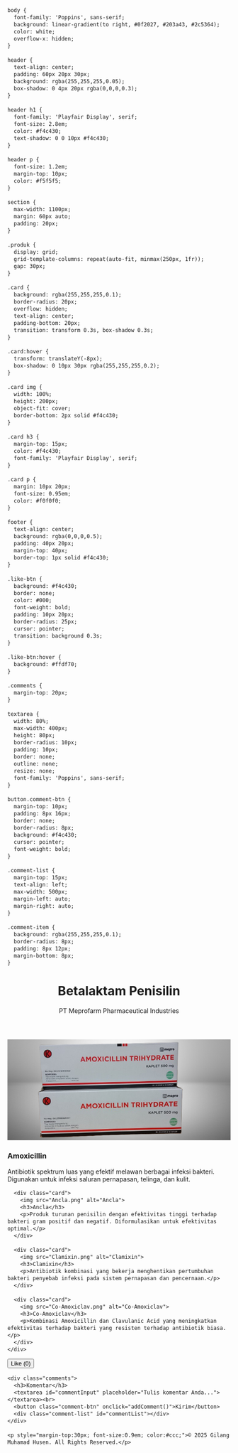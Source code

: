 <html lang="id">
<head>
  <meta charset="UTF-8">
  <meta name="viewport" content="width=device-width, initial-scale=1.0"
  <link href="https://fonts.googleapis.com/css2?family=Playfair+Display:wght@500;700&family=Poppins:wght@400;600&display=swap" rel="stylesheet">

    body {
      font-family: 'Poppins', sans-serif;
      background: linear-gradient(to right, #0f2027, #203a43, #2c5364);
      color: white;
      overflow-x: hidden;
    }

    header {
      text-align: center;
      padding: 60px 20px 30px;
      background: rgba(255,255,255,0.05);
      box-shadow: 0 4px 20px rgba(0,0,0,0.3);
    }

    header h1 {
      font-family: 'Playfair Display', serif;
      font-size: 2.8em;
      color: #f4c430;
      text-shadow: 0 0 10px #f4c430;
    }

    header p {
      font-size: 1.2em;
      margin-top: 10px;
      color: #f5f5f5;
    }

    section {
      max-width: 1100px;
      margin: 60px auto;
      padding: 20px;
    }

    .produk {
      display: grid;
      grid-template-columns: repeat(auto-fit, minmax(250px, 1fr));
      gap: 30px;
    }

    .card {
      background: rgba(255,255,255,0.1);
      border-radius: 20px;
      overflow: hidden;
      text-align: center;
      padding-bottom: 20px;
      transition: transform 0.3s, box-shadow 0.3s;
    }

    .card:hover {
      transform: translateY(-8px);
      box-shadow: 0 10px 30px rgba(255,255,255,0.2);
    }

    .card img {
      width: 100%;
      height: 200px;
      object-fit: cover;
      border-bottom: 2px solid #f4c430;
    }

    .card h3 {
      margin-top: 15px;
      color: #f4c430;
      font-family: 'Playfair Display', serif;
    }

    .card p {
      margin: 10px 20px;
      font-size: 0.95em;
      color: #f0f0f0;
    }

    footer {
      text-align: center;
      background: rgba(0,0,0,0.5);
      padding: 40px 20px;
      margin-top: 40px;
      border-top: 1px solid #f4c430;
    }

    .like-btn {
      background: #f4c430;
      border: none;
      color: #000;
      font-weight: bold;
      padding: 10px 20px;
      border-radius: 25px;
      cursor: pointer;
      transition: background 0.3s;
    }

    .like-btn:hover {
      background: #ffdf70;
    }

    .comments {
      margin-top: 20px;
    }

    textarea {
      width: 80%;
      max-width: 400px;
      height: 80px;
      border-radius: 10px;
      padding: 10px;
      border: none;
      outline: none;
      resize: none;
      font-family: 'Poppins', sans-serif;
    }

    button.comment-btn {
      margin-top: 10px;
      padding: 8px 16px;
      border: none;
      border-radius: 8px;
      background: #f4c430;
      cursor: pointer;
      font-weight: bold;
    }

    .comment-list {
      margin-top: 15px;
      text-align: left;
      max-width: 500px;
      margin-left: auto;
      margin-right: auto;
    }

    .comment-item {
      background: rgba(255,255,255,0.1);
      border-radius: 8px;
      padding: 8px 12px;
      margin-bottom: 8px;
    }
  </style>
</head>
<body>
  <audio autoplay loop>
    <source src="dreams.mp3" type="audio/mpeg">
  </audio>

  <header>
    <h1>Betalaktam Penisilin</h1>
    <p>PT Meprofarm Pharmaceutical Industries</p>
  </header>

  <section>
    <div class="produk">
      <div class="card">
        <img src="Amoxicillin.png" alt="Amoxicillin">
        <h3>Amoxicillin</h3>
        <p>Antibiotik spektrum luas yang efektif melawan berbagai infeksi bakteri. Digunakan untuk infeksi saluran pernapasan, telinga, dan kulit.</p>
      </div>

      <div class="card">
        <img src="Ancla.png" alt="Ancla">
        <h3>Ancla</h3>
        <p>Produk turunan penisilin dengan efektivitas tinggi terhadap bakteri gram positif dan negatif. Diformulasikan untuk efektivitas optimal.</p>
      </div>

      <div class="card">
        <img src="Clamixin.png" alt="Clamixin">
        <h3>Clamixin</h3>
        <p>Antibiotik kombinasi yang bekerja menghentikan pertumbuhan bakteri penyebab infeksi pada sistem pernapasan dan pencernaan.</p>
      </div>

      <div class="card">
        <img src="Co-Amoxiclav.png" alt="Co-Amoxiclav">
        <h3>Co-Amoxiclav</h3>
        <p>Kombinasi Amoxicillin dan Clavulanic Acid yang meningkatkan efektivitas terhadap bakteri yang resisten terhadap antibiotik biasa.</p>
      </div>
    </div>
  </section>

  <footer>
    <div>
      <button class="like-btn" onclick="likeWebsite()"> Like (<span id='likeCount'>0</span>)</button>
    </div>

    <div class="comments">
      <h3>Komentar</h3>
      <textarea id="commentInput" placeholder="Tulis komentar Anda..."></textarea><br>
      <button class="comment-btn" onclick="addComment()">Kirim</button>
      <div class="comment-list" id="commentList"></div>
    </div>

    <p style="margin-top:30px; font-size:0.9em; color:#ccc;">© 2025 Gilang Muhamad Husen. All Rights Reserved.</p>
  </footer>

  <script>
    let likes = 0;
    function likeWebsite() {
      likes++;
      document.getElementById("likeCount").innerText = likes;
    }

    function addComment() {
      const input = document.getElementById('commentInput');
      const list = document.getElementById('commentList');
      if (input.value.trim() !== "") {
        const item = document.createElement('div');
        item.className = 'comment-item';
        item.innerText = input.value;
        list.prepend(item);
        input.value = "";
      }
    }
  </script>
</body>
</html>

